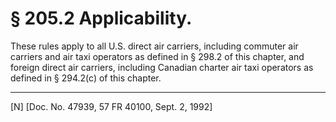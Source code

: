 # § 205.2   Applicability.

These rules apply to all U.S. direct air carriers, including commuter air carriers and air taxi operators as defined in § 298.2 of this chapter, and foreign direct air carriers, including Canadian charter air taxi operators as defined in § 294.2(c) of this chapter. 



---

[N] [Doc. No. 47939, 57 FR 40100, Sept. 2, 1992]




